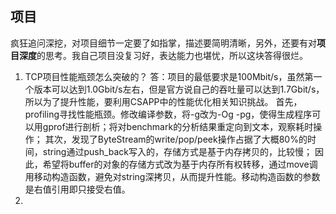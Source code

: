 ## 项目
疯狂追问深挖，对项目细节一定要了如指掌，描述要简明清晰，另外，还要有对**项目深度**的思考。我自己项目没复习好，表达能力也堪忧，所以这块答得很烂。
 1. TCP项目性能瓶颈怎么突破的？
    答：项目的最低要求是100Mbit/s，虽然第一个版本可以达到1.0Gbit/s左右，但是官方说自己的吞吐量可以达到1.7Gbit/s，所以为了提升性能，要利用CSAPP中的性能优化相关知识挑战。
    首先，profiling寻找性能瓶颈。修改编译参数，将-g改为-Og -pg，使得生成程序可以用gprof进行剖析；将对benchmark的分析结果重定向到文本，观察耗时操作；
    其次，发现了ByteStream的write/pop/peek操作占据了大概80%的时间，string通过push_back写入的，存储方式是基于内存拷贝的，比较慢；
    因此，希望将buffer的对象的存储方式改为基于内存所有权转移，通过move调用移动构造函数，避免对string深拷贝，从而提升性能。移动构造函数的参数是右值引用即只接受右值。
 2. 
